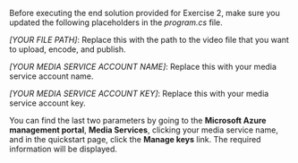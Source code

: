 Before executing the end solution provided for Exercise 2, make sure you updated the following placeholders in the _program.cs_ file.

 _[YOUR FILE PATH]_: Replace this with the path to the video file that you want to upload, encode, and publish.

_[YOUR MEDIA SERVICE ACCOUNT NAME]_: Replace this with your media service account name.

_[YOUR MEDIA SERVICE ACCOUNT KEY]_: Replace this with your media service account key.

You can find the last two parameters by going to the **Microsoft Azure management portal**, **Media Services**, clicking your media service name, and in the quickstart page, click the **Manage keys** link. The required information will be displayed.
